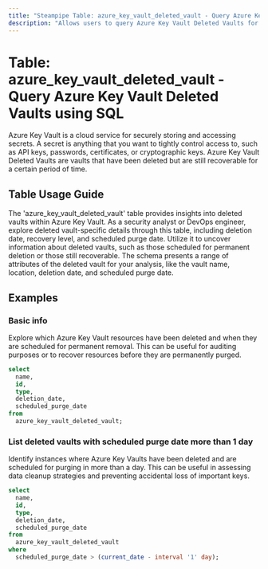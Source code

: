 ```yaml
---
title: "Steampipe Table: azure_key_vault_deleted_vault - Query Azure Key Vault Deleted Vaults using SQL"
description: "Allows users to query Azure Key Vault Deleted Vaults for detailed information."
---
```


# Table: azure_key_vault_deleted_vault - Query Azure Key Vault Deleted Vaults using SQL

Azure Key Vault is a cloud service for securely storing and accessing secrets. A secret is anything that you want to tightly control access to, such as API keys, passwords, certificates, or cryptographic keys. Azure Key Vault Deleted Vaults are vaults that have been deleted but are still recoverable for a certain period of time.

## Table Usage Guide

The 'azure_key_vault_deleted_vault' table provides insights into deleted vaults within Azure Key Vault. As a security analyst or DevOps engineer, explore deleted vault-specific details through this table, including deletion date, recovery level, and scheduled purge date. Utilize it to uncover information about deleted vaults, such as those scheduled for permanent deletion or those still recoverable. The schema presents a range of attributes of the deleted vault for your analysis, like the vault name, location, deletion date, and scheduled purge date.

## Examples

### Basic info
Explore which Azure Key Vault resources have been deleted and when they are scheduled for permanent removal. This can be useful for auditing purposes or to recover resources before they are permanently purged.

```sql
select
  name,
  id,
  type,
  deletion_date,
  scheduled_purge_date
from
  azure_key_vault_deleted_vault;
```

### List deleted vaults with scheduled purge date more than 1 day
Identify instances where Azure Key Vaults have been deleted and are scheduled for purging in more than a day. This can be useful in assessing data cleanup strategies and preventing accidental loss of important keys.

```sql
select
  name,
  id,
  type,
  deletion_date,
  scheduled_purge_date
from
  azure_key_vault_deleted_vault
where
  scheduled_purge_date > (current_date - interval '1' day);
```